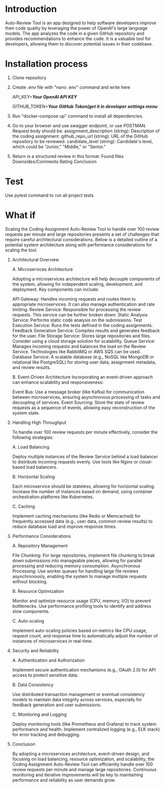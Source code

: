 # Introduction 
Auto-Review Tool is an app designed to help software developers improve
their code quality by leveraging the power of OpenAI's large language models.
The app analyzes the code in a given GitHub repository and provides
recommendations to enhance the code. It is a valuable tool for developers,
allowing them to discover potential issues in their codebase. 

# Installation process
1. Clone repository
2. Create .env file with "nano .env" command and write here 
   
   API_KEY=***Your OpenAI API KEY***
   
   GITHUB_TOKEN=***Your GitHub Token(get it in developer settings menu***

3. Run "docker-compose up" command to install all dependencies.
4. Go to your browser and use swagger endpoint, or use POSTMAN. Request body should be:
   assignment_description (string): Description of the coding assignment.
   github_repo_url (string): URL of the GitHub repository to be reviewed.
   candidate_level (string): Candidate's level, which could be "Junior," "Middle," or "Senior."
5. Return is a structured review in this format:
   Found files
   Downsides/Comments
   Rating
   Conclusion

# Test
   Use pytest command to run all project tests

# What if
Scaling the Coding Assignment Auto-Review Tool to handle over 100 review requests per minute and large repositories presents a set of challenges that require careful architectural considerations. Below is a detailed outline of a potential system architecture along with performance considerations for scaling the tool.

1. Architectural Overview

    A. Microservices Architecture
    
    Adopting a microservices architecture will help decouple components of the system, allowing for independent scaling, development, and deployment. Key components can include:
    
    API Gateway: Handles incoming requests and routes them to appropriate microservices. It can also manage authentication and rate limiting.
    Review Service: Responsible for processing the review requests. This service can be further broken down:
    Static Analysis Service: Performs static code analysis on the submissions.
    Test Execution Service: Runs the tests defined in the coding assignments.
    Feedback Generation Service: Compiles results and generates feedback for the user.
    File Storage Service: Stores large repositories and files. Consider using a cloud storage solution for scalability.
    Queue Service: Manages incoming requests and balances the load on the Review Service. Technologies like RabbitMQ or AWS SQS can be used.
    Database Service: A scalable database (e.g., NoSQL like MongoDB or relational like PostgreSQL) for storing user data, assignment metadata, and review results.
    
    B. Event-Driven Architecture
    Incorporating an event-driven approach can enhance scalability and responsiveness:
    
    Event Bus: Use a message broker (like Kafka) for communication between microservices, ensuring asynchronous processing of tasks and decoupling of services.
    Event Sourcing: Store the state of review requests as a sequence of events, allowing easy reconstruction of the system state.

2. Handling High Throughput

   To handle over 100 review requests per minute effectively, consider the following strategies:

   A. Load Balancing

   Deploy multiple instances of the Review Service behind a load balancer to distribute incoming requests evenly. Use tools like Nginx or cloud-based load balancers.

   B. Horizontal Scaling

   Each microservice should be stateless, allowing for horizontal scaling. Increase the number of instances based on demand, using container orchestration platforms like Kubernetes.
   
   C. Caching
   
   Implement caching mechanisms (like Redis or Memcached) for frequently accessed data (e.g., user data, common review results) to reduce database load and improve response times.

3. Performance Considerations
   
   A. Repository Management

   File Chunking: For large repositories, implement file chunking to break down submissions into manageable pieces, allowing for parallel processing and reducing memory consumption.
   Asynchronous Processing: Use worker queues for handling large file reviews asynchronously, enabling the system to manage multiple requests without blocking.
   
   B. Resource Optimization
   
   Monitor and optimize resource usage (CPU, memory, I/O) to prevent bottlenecks. Use performance profiling tools to identify and address slow components.
   
   C. Auto-scaling
   
   Implement auto-scaling policies based on metrics like CPU usage, request count, and response time to automatically adjust the number of instances of microservices in real-time.

4. Security and Reliability
   
    A. Authentication and Authorization
   
    Implement secure authentication mechanisms (e.g., OAuth 2.0) for API access to protect sensitive data.
   
    B. Data Consistency
   
    Use distributed transaction management or eventual consistency models to maintain data integrity across services, especially for feedback generation and user submissions.
   
    C. Monitoring and Logging
   
    Deploy monitoring tools (like Prometheus and Grafana) to track system performance and health. Implement centralized logging (e.g., ELK stack) for error tracking and debugging.

5. Conclusion

    By adopting a microservices architecture, event-driven design, and focusing on load balancing, resource optimization, and scalability, the Coding Assignment Auto-Review Tool can efficiently handle over 100 review requests per minute and manage large repositories. Continuous monitoring and iterative improvements will be key to maintaining performance and reliability as user demands grow.
